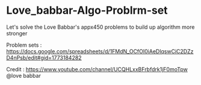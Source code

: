 # Love_babbar-Algo-Problrm-set
Let's solve the Love Babbar's appx450 problems to build up algorithm more stronger


Problem sets : https://docs.google.com/spreadsheets/d/1FMdN_OCfOI0iAeDlqswCiC2DZzD4nPsb/edit#gid=1773184282

Credit : https://www.youtube.com/channel/UCQHLxxBFrbfdrk1jF0moTpw @love babbar
